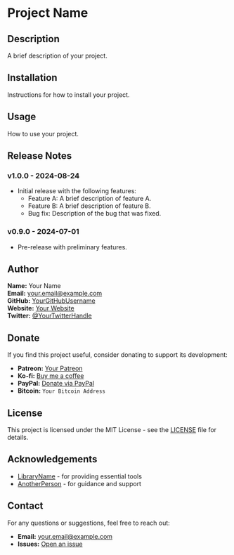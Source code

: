 # Project Name

## Description
A brief description of your project.

## Installation
Instructions for how to install your project.

## Usage
How to use your project.

## Release Notes

### v1.0.0 - 2024-08-24
- Initial release with the following features:
  - Feature A: A brief description of feature A.
  - Feature B: A brief description of feature B.
  - Bug fix: Description of the bug that was fixed.

### v0.9.0 - 2024-07-01
- Pre-release with preliminary features.

## Author

**Name:** Your Name  
**Email:** [your.email@example.com](mailto:your.email@example.com)  
**GitHub:** [YourGitHubUsername](https://github.com/YourGitHubUsername)  
**Website:** [Your Website](https://yourwebsite.com)  
**Twitter:** [@YourTwitterHandle](https://twitter.com/YourTwitterHandle)

## Donate

If you find this project useful, consider donating to support its development:

- **Patreon:** [Your Patreon](https://www.patreon.com/YourPatreon)
- **Ko-fi:** [Buy me a coffee](https://ko-fi.com/YourKoFi)
- **PayPal:** [Donate via PayPal](https://www.paypal.me/YourPayPal)
- **Bitcoin:** `Your Bitcoin Address`

## License

This project is licensed under the MIT License - see the [LICENSE](LICENSE) file for details.

## Acknowledgements

- [LibraryName](https://example.com) - for providing essential tools
- [AnotherPerson](https://example.com) - for guidance and support

## Contact

For any questions or suggestions, feel free to reach out:

- **Email:** [your.email@example.com](mailto:your.email@example.com)
- **Issues:** [Open an issue](https://github.com/YourGitHubUsername/YourRepo/issues)
